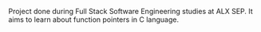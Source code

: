 Project done during Full Stack Software Engineering studies at ALX SEP. It aims to learn about function pointers in C language.
